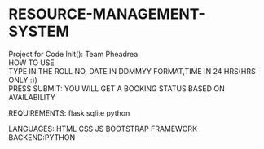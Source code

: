 # RESOURCE-MANAGEMENT-SYSTEM
Project for Code Init(): Team Pheadrea
<br>HOW TO USE<br>
TYPE IN THE ROLL NO, DATE IN DDMMYY FORMAT,TIME IN 24 HRS(HRS ONLY :))
<br>PRESS SUBMIT: YOU WILL GET A BOOKING STATUS BASED ON AVAILABILITY

REQUIREMENTS:
flask
sqlite
python

LANGUAGES:
HTML
CSS
JS
BOOTSTRAP FRAMEWORK
BACKEND:PYTHON



